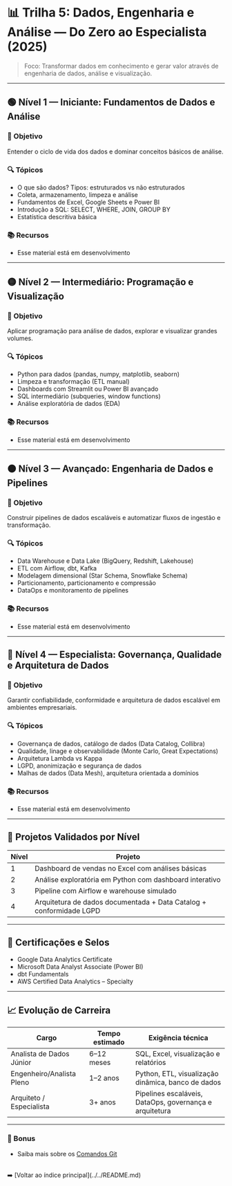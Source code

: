 # 📊 Trilha 5: Dados, Engenharia e Análise — Do Zero ao Especialista (2025)

> Foco: Transformar dados em conhecimento e gerar valor através de engenharia de dados, análise e visualização.

---

## 🟢 Nível 1 — Iniciante: Fundamentos de Dados e Análise

### 🎯 Objetivo

Entender o ciclo de vida dos dados e dominar conceitos básicos de análise.

### 🔍 Tópicos

- O que são dados? Tipos: estruturados vs não estruturados
- Coleta, armazenamento, limpeza e análise
- Fundamentos de Excel, Google Sheets e Power BI
- Introdução a SQL: SELECT, WHERE, JOIN, GROUP BY
- Estatística descritiva básica

### 📚 Recursos

- Esse material está em desenvolvimento
<!--
- Curso: “Excel e Power BI” — Alura / Hashtag Treinamentos
- Curso: “SQL para Iniciantes” — Mode / Codecademy
- Projeto: Dashboard de vendas fictícias em Excel ou Power BI -->

---

## 🟡 Nível 2 — Intermediário: Programação e Visualização

### 🎯 Objetivo

Aplicar programação para análise de dados, explorar e visualizar grandes volumes.

### 🔍 Tópicos

- Python para dados (pandas, numpy, matplotlib, seaborn)
- Limpeza e transformação (ETL manual)
- Dashboards com Streamlit ou Power BI avançado
- SQL intermediário (subqueries, window functions)
- Análise exploratória de dados (EDA)

### 📚 Recursos

- Esse material está em desenvolvimento

<!-- - Curso: “Python para Análise de Dados” — Hashtag / Alura
- Livro: “Python for Data Analysis” — Wes McKinney
- Projeto: Análise de base real com Streamlit e insights em gráficos -->

---

## 🟠 Nível 3 — Avançado: Engenharia de Dados e Pipelines

### 🎯 Objetivo

Construir pipelines de dados escaláveis e automatizar fluxos de ingestão e transformação.

### 🔍 Tópicos

- Data Warehouse e Data Lake (BigQuery, Redshift, Lakehouse)
- ETL com Airflow, dbt, Kafka
- Modelagem dimensional (Star Schema, Snowflake Schema)
- Particionamento, particionamento e compressão
- DataOps e monitoramento de pipelines

### 📚 Recursos

- Esse material está em desenvolvimento

<!-- - Curso: “Engenharia de Dados” — DataTalks Club / Alura
- Projeto: Pipeline com ingestão + transformação + carga em warehouse -->

---

## 🔴 Nível 4 — Especialista: Governança, Qualidade e Arquitetura de Dados

### 🎯 Objetivo

Garantir confiabilidade, conformidade e arquitetura de dados escalável em ambientes empresariais.

### 🔍 Tópicos

- Governança de dados, catálogo de dados (Data Catalog, Collibra)
- Qualidade, linage e observabilidade (Monte Carlo, Great Expectations)
- Arquitetura Lambda vs Kappa
- LGPD, anonimização e segurança de dados
- Malhas de dados (Data Mesh), arquitetura orientada a domínios

### 📚 Recursos

- Esse material está em desenvolvimento
<!-- - Livro: “Data Management for Researchers” — Kristin Briney
- Projeto: Arquitetura completa com catálogo, DQ e pipeline em cloud
  -->

---

## 🧪 Projetos Validados por Nível

| Nível | Projeto                                                             |
| ----- | ------------------------------------------------------------------- |
| 1     | Dashboard de vendas no Excel com análises básicas                   |
| 2     | Análise exploratória em Python com dashboard interativo             |
| 3     | Pipeline com Airflow e warehouse simulado                           |
| 4     | Arquitetura de dados documentada + Data Catalog + conformidade LGPD |

---

## 🧠 Certificações e Selos

- Google Data Analytics Certificate
- Microsoft Data Analyst Associate (Power BI)
- dbt Fundamentals
- AWS Certified Data Analytics – Specialty

---

## 📈 Evolução de Carreira

| Cargo                     | Tempo estimado | Exigência técnica                                       |
| ------------------------- | -------------- | ------------------------------------------------------- |
| Analista de Dados Júnior  | 6–12 meses     | SQL, Excel, visualização e relatórios                   |
| Engenheiro/Analista Pleno | 1–2 anos       | Python, ETL, visualização dinâmica, banco de dados      |
| Arquiteto / Especialista  | 3+ anos        | Pipelines escaláveis, DataOps, governança e arquitetura |

---

### 🔗 Bonus

- Saiba mais sobre os [Comandos Git](trilhas/10.%20git%20commands/README.md)<br>

<br>
➡️ [Voltar ao índice principal](../../README.md)
